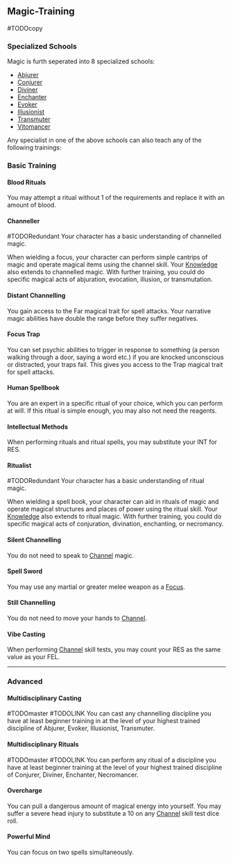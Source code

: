 ## Magic-Training
#TODOcopy 

### Specialized Schools
Magic is furth seperated into 8 specialized schools:
* [Abjurer](Abjurer)
* [Conjurer](Conjurer)
* [Diviner](Diviner)
* [Enchanter](Enchanter)
* [Evoker](Evoker)
* [Illusionist](Illusionist)
* [Transmuter](Transmuter)
* [Vitomancer](Vitomancer)

Any specialist in one of the above schools can also teach any of the following trainings:

### Basic Training

#### Blood Rituals
You may attempt a ritual without 1 of the requirements and replace it with an amount of blood.

#### Channeller
#TODORedundant 
Your character has a basic understanding of channelled magic. 

When wielding a focus, your character can perform simple cantrips of magic and operate magical items using the channel skill. Your [Knowledge](Knowledge) also extends to channelled magic. With further training, you could do specific magical acts of abjuration, evocation, illusion, or transmutation.

#### Distant Channelling
You gain access to the Far magical trait for spell attacks. Your narrative magic abilities have double the range before they suffer negatives.

#### Focus Trap
You can set psychic abilities to trigger in response to something (a person walking through a door, saying a word etc.) if you are knocked unconscious or distracted, your traps fail. This gives you access to the Trap magical trait for spell attacks.

#### Human Spellbook
You are an expert in a specific ritual of your choice, which you can perform at will. If this ritual is simple enough, you may also not need the reagents.

#### Intellectual Methods
When performing rituals and ritual spells, you may substitute your INT for RES.

#### Ritualist
#TODORedundant 
Your character has a basic understanding of ritual magic. 

When wielding a spell book, your character can aid in rituals of magic and operate magical structures and places of power using the ritual skill. Your [Knowledge](Knowledge) also extends to ritual magic. With further training, you could do specific magical acts of conjuration, divination, enchanting, or necromancy. 

#### Silent Channelling
You do not need to speak to [Channel](Channel) magic.

#### Spell Sword
You may use any martial or greater melee weapon as a [Focus](Example-Gear#Focus).

#### Still Channelling
You do not need to move your hands to [Channel](Channel).

#### Vibe Casting
When performing [Channel](Channel) skill tests, you may count your RES as the same value as your FEL.

---
### Advanced

#### Multidisciplinary Casting
#TODOmaster 
#TODOLINK 
You can cast any channelling discipline you have at least beginner training in at the level of your highest trained discipline of Abjurer, Evoker, Illusionist, Transmuter.

#### Multidisciplinary Rituals
#TODOmaster 
#TODOLINK 
You can perform any ritual of a discipline you have at least beginner training at the level of your highest trained discipline of Conjurer, Diviner, Enchanter, Necromancer.

#### Overcharge
You can pull a dangerous amount of magical energy into yourself. You may suffer a severe head injury to substitute a 10 on any [Channel](Channel) skill test dice roll.

#### Powerful Mind
You can focus on two spells simultaneously.